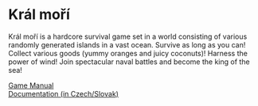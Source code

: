 # Král moří
Král moří is a hardcore survival game set in a world consisting of various randomly generated islands in a vast ocean. Survive as long as you can! Collect various goods (yummy oranges and juicy coconuts)! Harness the power of wind! Join spectacular naval battles and become the king of the sea!

[Game Manual](https://raw.githubusercontent.com/Teri934/ZapoctovaHra/master/game_manual.pdf) \
[Documentation (in Czech/Slovak)](https://raw.githubusercontent.com/Teri934/ZapoctovaHra/master/Dokumentace.pdf)
